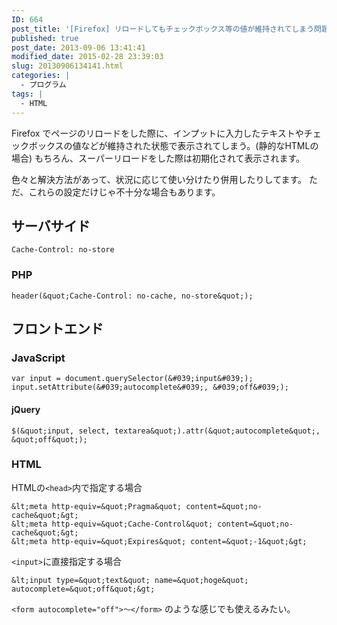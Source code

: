 ```yaml
---
ID: 664
post_title: '[Firefox] リロードしてもチェックボックス等の値が維持されてしまう問題の対処法'
published: true
post_date: 2013-09-06 13:41:41
modified_date: 2015-02-28 23:39:03
slug: 20130906134141.html
categories: |
  - プログラム
tags: |
  - HTML
---
```

Firefox でページのリロードをした際に、インプットに入力したテキストやチェックボックスの値などが維持された状態で表示されてしまう。(静的なHTMLの場合)
もちろん、スーパーリロードをした際は初期化されて表示されます。

色々と解決方法があって、状況に応じて使い分けたり併用したりしてます。
ただ、これらの設定だけじゃ不十分な場合もあります。

## サーバサイド

```
Cache-Control: no-store
```

### PHP

```language-php
header(&quot;Cache-Control: no-cache, no-store&quot;);
```

## フロントエンド

### JavaScript

```language-js
var input = document.querySelector(&#039;input&#039;);
input.setAttribute(&#039;autocomplete&#039;, &#039;off&#039;);
```

#### jQuery

```language-js
$(&quot;input, select, textarea&quot;).attr(&quot;autocomplete&quot;, &quot;off&quot;);
```

### HTML

HTMLの`<head>`内で指定する場合

```language-html
&lt;meta http-equiv=&quot;Pragma&quot; content=&quot;no-cache&quot;&gt;
&lt;meta http-equiv=&quot;Cache-Control&quot; content=&quot;no-cache&quot;&gt;
&lt;meta http-equiv=&quot;Expires&quot; content=&quot;-1&quot;&gt;
```

`<input>`に直接指定する場合

```language-html
&lt;input type=&quot;text&quot; name=&quot;hoge&quot; autocomplete=&quot;off&quot;&gt;
```

`<form autocomplete="off">～</form>` のような感じでも使えるみたい。